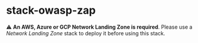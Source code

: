 # stack-owasp-zap

:warning: **An AWS, Azure or GCP Network Landing Zone is required**. Please use a *Network Landing Zone* stack to deploy it before using this stack.


